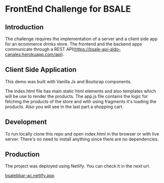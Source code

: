 # FrontEnd Challenge for BSALE

## Introduction
The challenge requires the implementation of a server and a client side app for an ecommerce drinks store.
The frontend and the backend apps communicate through a REST API(https://bsale-api-aldo-canales.herokuapp.com/api).

## Client Side Application
This demo was built with Vanilla Js and Bootsrap components.

The index.html file has main static html elements and also templates which will be use to render the products.
The app.js file contains the logic for fetching the products of the store and with using fragments it's loading the products. Also you will see in the last part a shopping cart.

## Development
To run locally clone this repo and open index.html in the browser or with live server. There's no need to install anything since there are no dependencies.

## Production
The project was deployed using Netlify. You can check it in the next url.

[bsalebbar-ac.netlify.app](bsalebbar-ac.netlify.app "bsalebbar-ac.netlify.app")





